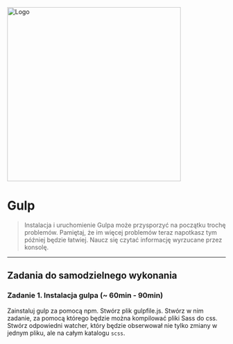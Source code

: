 <img alt="Logo" src="http://coderslab.pl/svg/logo-coderslab.svg" width="400">

# Gulp
> Instalacja i uruchomienie Gulpa może przysporzyć na początku trochę problemów.
> Pamiętaj, że im więcej problemów teraz napotkasz tym później będzie łatwiej. Naucz się czytać
> informację wyrzucane przez konsolę.

-------------------------------------------------------------------------------

## Zadania do samodzielnego wykonania

### Zadanie 1. Instalacja gulpa (~ 60min - 90min)

Zainstaluj gulp za pomocą npm. Stwórz plik gulpfile.js. Stwórz w nim zadanie, za pomocą którego będzie można kompilować pliki Sass
do css. Stwórz odpowiedni watcher, który będzie obserwował nie tylko zmiany w jednym pliku, ale na całym katalogu ```scss```.
